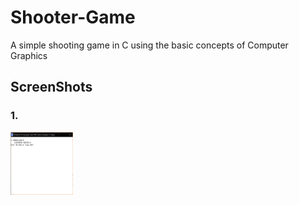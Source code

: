 # Shooter-Game
A simple shooting game in C using the basic concepts of Computer Graphics


## ScreenShots
### 1.
<img src="images/img1.png" alt="img1.png" height="100" width="100">
